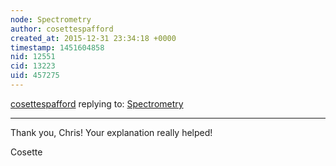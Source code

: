 ```yaml
---
node: Spectrometry
author: cosettespafford
created_at: 2015-12-31 23:34:18 +0000
timestamp: 1451604858
nid: 12551
cid: 13223
uid: 457275
---
```




[cosettespafford](../profile/cosettespafford) replying to: [Spectrometry](../notes/cosettespafford/12-30-2015/spectrometry)

----
Thank you, Chris! Your explanation really helped!

Cosette
